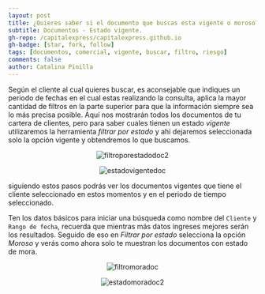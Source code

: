 ```yaml
---
layout: post
title: ¿Quieres saber si el documento que buscas esta vigente o moroso?, aquí te indicamos como.
subtitle: Documentos - Estado vigente.
gh-repo: /capitalexpress/capitalexpress.github.io
gh-badge: [star, fork, follow]
tags: [documentos, comercial, vigente, buscar, filtro, riesgo]
comments: false
author: Catalina Pinilla
---
```


Según el cliente al cual quieres buscar, es aconsejable que indiques un periodo de fechas en el cual estas realizando la consulta, aplica la mayor cantidad de filtros en la parte superior para que la información siempre sea lo más precisa posible. Aquí nos mostrarán todos los documentos de tu cartera de clientes, pero para saber cuales tienen un estado *vigente* utilizaremos la herramienta *filtrar por estado* y ahí dejaremos seleccionada solo la opción vigente y obtendremos lo que buscamos.

<p align="center">
  <img src="https://cdn.capitalexpress.cl/img/filtromoradoc2.png" alt="filtroporestadodoc2">
</p>

<p align="center">
  <img src="https://cdn.capitalexpress.cl/img/estadovigentedoc.png" alt="estadovigentedoc">
</p>

siguiendo estos pasos podrás ver los documentos vigentes que tiene el cliente seleccionado en estos momentos y en el periodo de tiempo seleccionado. 

Ten los datos básicos para iniciar una búsqueda como nombre del `Cliente` y `Rango de fecha`, recuerda que mientras más datos ingreses mejores serán los resultados. Seguido de eso en *Filtrar por estado* selecciona la opción *Moroso* y verás como ahora solo te muestran los documentos con estado de mora.

<p align="center">
  <img src="https://cdn.capitalexpress.cl/img/filtromoradoc.png" alt="filtromoradoc">
</p>

<p align="center">
  <img src="https://cdn.capitalexpress.cl/img/estadomoradoc2.png" alt="estadomoradoc2">
</p>